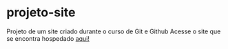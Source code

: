 # projeto-site
 Projeto de um site criado durante o curso de Git e Github
 Acesse o site que se encontra hospedado [aqui!](https://viti-martins.github.io/projeto-site/)
